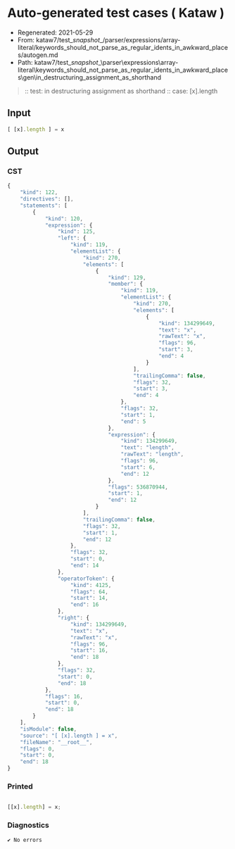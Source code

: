 # Auto-generated test cases ( Kataw )
- Regenerated: 2021-05-29
- From: kataw7/test\__snapshot__/parser/expressions/array-literal/keywords_should_not_parse_as_regular_idents_in_awkward_places/autogen.md
- Path: kataw7/test\__snapshot__\parser\expressions\array-literal\keywords_should_not_parse_as_regular_idents_in_awkward_places\gen\in_destructuring_assignment_as_shorthand
> :: test: in destructuring assignment as shorthand
> :: case: [x].length
## Input

`````js
[ [x].length ] = x
`````
## Output

### CST

```javascript
{
    "kind": 122,
    "directives": [],
    "statements": [
        {
            "kind": 120,
            "expression": {
                "kind": 125,
                "left": {
                    "kind": 119,
                    "elementList": {
                        "kind": 270,
                        "elements": [
                            {
                                "kind": 129,
                                "member": {
                                    "kind": 119,
                                    "elementList": {
                                        "kind": 270,
                                        "elements": [
                                            {
                                                "kind": 134299649,
                                                "text": "x",
                                                "rawText": "x",
                                                "flags": 96,
                                                "start": 3,
                                                "end": 4
                                            }
                                        ],
                                        "trailingComma": false,
                                        "flags": 32,
                                        "start": 3,
                                        "end": 4
                                    },
                                    "flags": 32,
                                    "start": 1,
                                    "end": 5
                                },
                                "expression": {
                                    "kind": 134299649,
                                    "text": "length",
                                    "rawText": "length",
                                    "flags": 96,
                                    "start": 6,
                                    "end": 12
                                },
                                "flags": 536870944,
                                "start": 1,
                                "end": 12
                            }
                        ],
                        "trailingComma": false,
                        "flags": 32,
                        "start": 1,
                        "end": 12
                    },
                    "flags": 32,
                    "start": 0,
                    "end": 14
                },
                "operatorToken": {
                    "kind": 4125,
                    "flags": 64,
                    "start": 14,
                    "end": 16
                },
                "right": {
                    "kind": 134299649,
                    "text": "x",
                    "rawText": "x",
                    "flags": 96,
                    "start": 16,
                    "end": 18
                },
                "flags": 32,
                "start": 0,
                "end": 18
            },
            "flags": 16,
            "start": 0,
            "end": 18
        }
    ],
    "isModule": false,
    "source": "[ [x].length ] = x",
    "fileName": "__root__",
    "flags": 0,
    "start": 0,
    "end": 18
}
```

### Printed

```javascript

[[x].length] = x;
```

### Diagnostics

```javascript
✔ No errors
```

